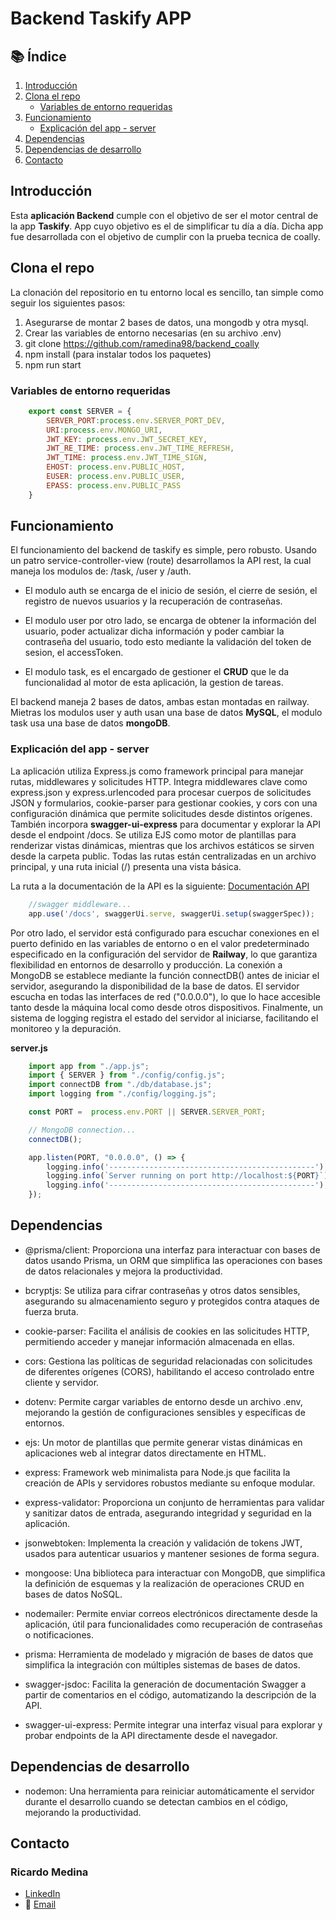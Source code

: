 # Backend Taskify APP

## 📚 Índice

1. [Introducción](#introducción)
2. [Clona el repo](#clona-el-repo)
    - [Variables de entorno requeridas](#variables-de-entorno-requeridas)
3. [Funcionamiento](#funcionamiento)
    - [Explicación del app - server](#explicación-del-app---server)
4. [Dependencias](#dependencias)
5. [Dependencias de desarrollo](#dependencias-de-desarrollo)
6. [Contacto](#contacto)


## Introducción

Esta **aplicación Backend** cumple con el objetivo de ser el motor central de la app **Taskify**. App cuyo objetivo es el de simplificar tu día a día.
Dicha app fue desarrollada con el objetivo de cumplir con la prueba tecnica de coally.

## Clona el repo

La clonación del repositorio en tu entorno local es sencillo, tan simple como seguir los siguientes pasos:

1. Asegurarse de montar 2 bases de datos, una mongodb y otra mysql.
2. Crear las variables de entorno necesarias (en su archivo .env)
3. git clone https://github.com/ramedina98/backend_coally
4. npm install (para instalar todos los paquetes)
5. npm run start

### Variables de entorno requeridas

```javascript
    export const SERVER = {
        SERVER_PORT:process.env.SERVER_PORT_DEV,
        URI:process.env.MONGO_URI,
        JWT_KEY: process.env.JWT_SECRET_KEY,
        JWT_RE_TIME: process.env.JWT_TIME_REFRESH,
        JWT_TIME: process.env.JWT_TIME_SIGN,
        EHOST: process.env.PUBLIC_HOST,
        EUSER: process.env.PUBLIC_USER,
        EPASS: process.env.PUBLIC_PASS
    }
```

## Funcionamiento

El funcionamiento del backend de taskify es simple, pero robusto. Usando un patro service-controller-view (route) desarrollamos la API rest, la cual maneja los modulos de: /task, /user y /auth.

- El modulo auth se encarga de el inicio de sesión, el cierre de sesión, el registro de nuevos usuarios y la recuperación de contraseñas.

- El modulo user por otro lado, se encarga de obtener la información del usuario, poder actualizar dicha información y poder cambiar la contraseña del usuario, todo esto mediante la validación del token de sesion, el accessToken.

- El modulo task, es el encargado de gestioner el **CRUD** que le da funcionalidad al motor de esta aplicación, la gestion de tareas.

El backend maneja 2 bases de datos, ambas estan montadas en railway. Mietras los modulos user y auth usan una base de datos **MySQL**, el modulo task usa una base de datos **mongoDB**.

### Explicación del app - server

La aplicación utiliza Express.js como framework principal para manejar rutas, middlewares y solicitudes HTTP. Integra middlewares clave como express.json y express.urlencoded para procesar cuerpos de solicitudes JSON y formularios, cookie-parser para gestionar cookies, y cors con una configuración dinámica que permite solicitudes desde distintos orígenes. También incorpora **swagger-ui-express** para documentar y explorar la API desde el endpoint /docs. Se utiliza EJS como motor de plantillas para renderizar vistas dinámicas, mientras que los archivos estáticos se sirven desde la carpeta public. Todas las rutas están centralizadas en un archivo principal, y una ruta inicial (/) presenta una vista básica.

La ruta a la documentación de la API es la siguiente: [Documentación API](https://outstanding-spontaneity-production.up.railway.app/docs/)

```javascript
    //swagger middleware...
    app.use('/docs', swaggerUi.serve, swaggerUi.setup(swaggerSpec));
```

Por otro lado, el servidor está configurado para escuchar conexiones en el puerto definido en las variables de entorno o en el valor predeterminado especificado en la configuración del servidor de **Railway**, lo que garantiza flexibilidad en entornos de desarrollo y producción. La conexión a MongoDB se establece mediante la función connectDB() antes de iniciar el servidor, asegurando la disponibilidad de la base de datos. El servidor escucha en todas las interfaces de red ("0.0.0.0"), lo que lo hace accesible tanto desde la máquina local como desde otros dispositivos. Finalmente, un sistema de logging registra el estado del servidor al iniciarse, facilitando el monitoreo y la depuración.

**server.js**
```javascript
    import app from "./app.js";
    import { SERVER } from "./config/config.js";
    import connectDB from "./db/database.js";
    import logging from "./config/logging.js";

    const PORT =  process.env.PORT || SERVER.SERVER_PORT;

    // MongoDB connection...
    connectDB();

    app.listen(PORT, "0.0.0.0", () => {
        logging.info('----------------------------------------------');
        logging.info(`Server running on port http://localhost:${PORT}`);
        logging.info('----------------------------------------------');
    });
```

## Dependencias

- @prisma/client: Proporciona una interfaz para interactuar con bases de datos usando Prisma, un ORM que simplifica las operaciones con bases de datos relacionales y mejora la productividad.

- bcryptjs: Se utiliza para cifrar contraseñas y otros datos sensibles, asegurando su almacenamiento seguro y protegidos contra ataques de fuerza bruta.

- cookie-parser: Facilita el análisis de cookies en las solicitudes HTTP, permitiendo acceder y manejar información almacenada en ellas.

- cors: Gestiona las políticas de seguridad relacionadas con solicitudes de diferentes orígenes (CORS), habilitando el acceso controlado entre cliente y servidor.

- dotenv: Permite cargar variables de entorno desde un archivo .env, mejorando la gestión de configuraciones sensibles y específicas de entornos.

- ejs: Un motor de plantillas que permite generar vistas dinámicas en aplicaciones web al integrar datos directamente en HTML.

- express: Framework web minimalista para Node.js que facilita la creación de APIs y servidores robustos mediante su enfoque modular.

- express-validator: Proporciona un conjunto de herramientas para validar y sanitizar datos de entrada, asegurando integridad y seguridad en la aplicación.

- jsonwebtoken: Implementa la creación y validación de tokens JWT, usados para autenticar usuarios y mantener sesiones de forma segura.

- mongoose: Una biblioteca para interactuar con MongoDB, que simplifica la definición de esquemas y la realización de operaciones CRUD en bases de datos NoSQL.

- nodemailer: Permite enviar correos electrónicos directamente desde la aplicación, útil para funcionalidades como recuperación de contraseñas o notificaciones.

- prisma: Herramienta de modelado y migración de bases de datos que simplifica la integración con múltiples sistemas de bases de datos.

- swagger-jsdoc: Facilita la generación de documentación Swagger a partir de comentarios en el código, automatizando la descripción de la API.

- swagger-ui-express: Permite integrar una interfaz visual para explorar y probar endpoints de la API directamente desde el navegador.

## Dependencias de desarrollo

- nodemon: Una herramienta para reiniciar automáticamente el servidor durante el desarrollo cuando se detectan cambios en el código, mejorando la productividad.

## Contacto

### Ricardo Medina

- [LinkedIn](https://www.linkedin.com/in/ricardomedinamartin/)
- 📧 [Email](mailto:rmedinamartindelcampo@gmail.com)